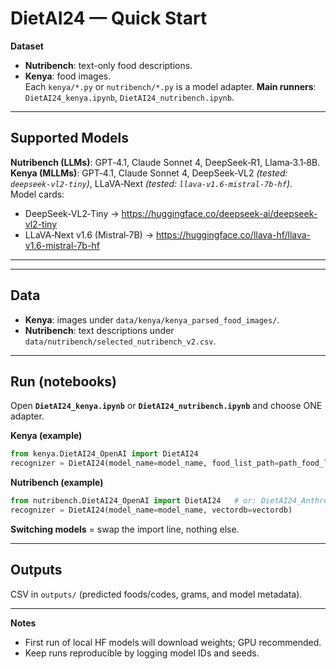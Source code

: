# DietAI24 — Quick Start

**Dataset**  
- **Nutribench**: text-only food descriptions.  
- **Kenya**: food images.  
Each `kenya/*.py` or `nutribench/*.py` is a model adapter. **Main runners**: `DietAI24_kenya.ipynb`, `DietAI24_nutribench.ipynb`.

---

## Supported Models
**Nutribench (LLMs)**: GPT‑4.1, Claude Sonnet 4, DeepSeek‑R1, Llama‑3.1‑8B.  
**Kenya (MLLMs)**: GPT‑4.1, Claude Sonnet 4, DeepSeek‑VL2 *(tested: `deepseek-vl2-tiny`)*, LLaVA‑Next *(tested: `llava-v1.6-mistral-7b-hf`)*.  
Model cards:  
- DeepSeek‑VL2‑Tiny → https://huggingface.co/deepseek-ai/deepseek-vl2-tiny  
- LLaVA‑Next v1.6 (Mistral‑7B) → https://huggingface.co/llava-hf/llava-v1.6-mistral-7b-hf

---

---

## Data
- **Kenya**: images under `data/kenya/kenya_parsed_food_images/`.  
- **Nutribench**: text descriptions under `data/nutribench/selected_nutribench_v2.csv`.

---

## Run (notebooks)
Open **`DietAI24_kenya.ipynb`** or **`DietAI24_nutribench.ipynb`** and choose ONE adapter.

**Kenya (example)**
```python
from kenya.DietAI24_OpenAI import DietAI24  
recognizer = DietAI24(model_name=model_name, food_list_path=path_food_list)
```

**Nutribench (example)**
```python
from nutribench.DietAI24_OpenAI import DietAI24   # or: DietAI24_Anthropic / DietAI24_DeepSeek / DietAI24_Llama
recognizer = DietAI24(model_name=model_name, vectordb=vectordb)
```

**Switching models** = swap the import line, nothing else.

---

## Outputs
CSV in `outputs/` (predicted foods/codes, grams, and model metadata).

---

**Notes**  
- First run of local HF models will download weights; GPU recommended.  
- Keep runs reproducible by logging model IDs and seeds.